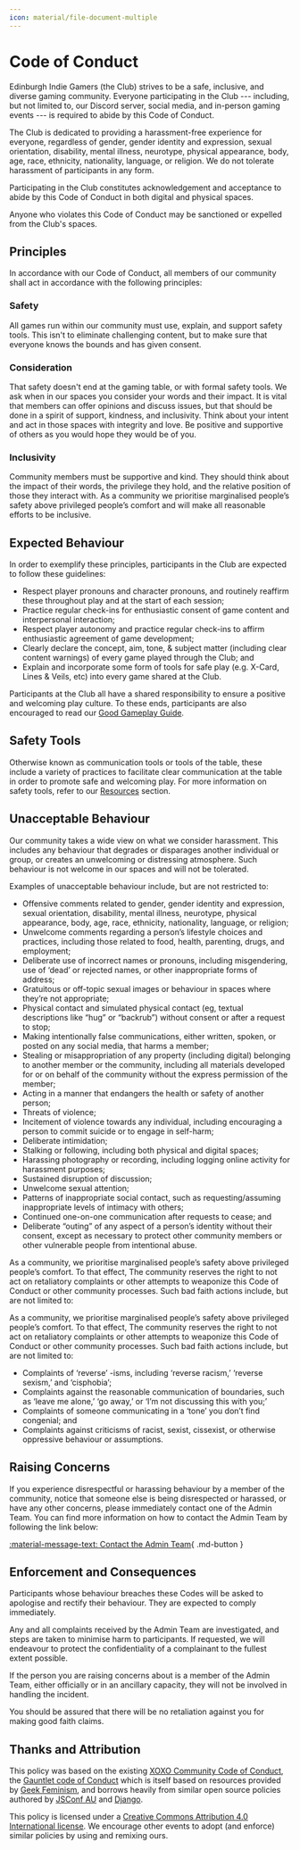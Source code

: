 ```yaml
---
icon: material/file-document-multiple
---
```


# Code of Conduct

Edinburgh Indie Gamers (the Club) strives to be a safe, inclusive, and diverse gaming community.
Everyone participating in the Club --- including, but not limited to, our Discord server, social media, and in-person gaming events --- is required to abide by this Code of Conduct.

The Club is dedicated to providing a harassment-free experience for everyone, regardless of gender, gender identity and expression, sexual orientation, disability, mental illness, neurotype, physical appearance, body, age, race, ethnicity, nationality, language, or religion.
We do not tolerate harassment of participants in any form.

Participating in the Club constitutes acknowledgement and acceptance to abide by this Code of Conduct in both digital and physical spaces. 

Anyone who violates this Code of Conduct may be sanctioned or expelled from the Club's spaces.

## Principles

In accordance with our Code of Conduct, all members of our community shall act in accordance with the following principles:

### Safety

All games run within our community must use, explain, and support safety tools.
This isn't to eliminate challenging content, but to make sure that everyone knows the bounds and has given consent.

### Consideration

That safety doesn't end at the gaming table, or with formal safety tools.
We ask when in our spaces you consider your words and their impact.
It is vital that members can offer opinions and discuss issues, but that should be done in a spirit of support, kindness, and inclusivity.
Think about your intent and act in those spaces with integrity and love.
Be positive and supportive of others as you would hope they would be of you.

### Inclusivity

Community members must be supportive and kind.
They should think about the impact of their words, the privilege they hold, and the relative position of those they interact with.
As a community we prioritise marginalised people’s safety above privileged people’s comfort and will make all reasonable efforts to be inclusive.

## Expected Behaviour

In order to exemplify these principles, participants in the Club are expected to follow these guidelines:

- Respect player pronouns and character pronouns, and routinely reaffirm these throughout play and at the start of each session;
- Practice regular check-ins for enthusiastic consent of game content and interpersonal interaction;
- Respect player autonomy and practice regular check-ins to affirm enthusiastic agreement of game development;
- Clearly declare the concept, aim, tone, & subject matter (including clear content warnings) of every game played through the Club; and
- Explain and incorporate some form of tools for safe play (e.g. X-Card, Lines & Veils, etc) into every game shared at the Club.

Participants at the Club all have a shared responsibility to ensure a positive and welcoming play culture.
To these ends, participants are also encouraged to read our [Good Gameplay Guide](../resources/good-gameplay.md).

## Safety Tools

Otherwise known as communication tools or tools of the table, these include a variety of practices to facilitate clear communication at the table in order to promote safe and welcoming play.
For more information on safety tools, refer to our [Resources](../resources/index.md) section.

## Unacceptable Behaviour

Our community takes a wide view on what we consider harassment.
This includes any behaviour that degrades or disparages another individual or group, or creates an unwelcoming or distressing atmosphere.
Such behaviour is not welcome in our spaces and will not be tolerated.

Examples of unacceptable behaviour include, but are not restricted to:

- Offensive comments related to gender, gender identity and expression, sexual orientation, disability, mental illness, neurotype, physical appearance, body, age, race, ethnicity, nationality, language, or religion;
- Unwelcome comments regarding a person’s lifestyle choices and practices, including those related to food, health, parenting, drugs, and employment;
- Deliberate use of incorrect names or pronouns, including misgendering, use of ‘dead’ or rejected names, or other inappropriate forms of address;
- Gratuitous or off-topic sexual images or behaviour in spaces where they’re not appropriate;
- Physical contact and simulated physical contact (eg, textual descriptions like “hug” or “backrub”) without consent or after a request to stop;
- Making intentionally false communications, either written, spoken, or posted on any social media, that harms a member;
- Stealing or misappropriation of any property (including digital) belonging to another member or the community, including all materials developed for or on behalf of the community without the express permission of the member;
- Acting in a manner that endangers the health or safety of another person;
- Threats of violence;
- Incitement of violence towards any individual, including encouraging a person to commit suicide or to engage in self-harm;
- Deliberate intimidation;
- Stalking or following, including both physical and digital spaces;
- Harassing photography or recording, including logging online activity for harassment purposes;
- Sustained disruption of discussion;
- Unwelcome sexual attention;
- Patterns of inappropriate social contact, such as requesting/assuming inappropriate levels of intimacy with others;
- Continued one-on-one communication after requests to cease; and
- Deliberate “outing” of any aspect of a person’s identity without their consent, except as necessary to protect other community members or other vulnerable people from intentional abuse.

As a community, we prioritise marginalised people’s safety above privileged people’s comfort. To that effect, The community reserves the right to not act on retaliatory complaints or other attempts to weaponize this Code of Conduct or other community processes. Such bad faith actions include, but are not limited to:

As a community, we prioritise marginalised people’s safety above privileged people’s comfort.
To that effect, The community reserves the right to not act on retaliatory complaints or other attempts to weaponize this Code of Conduct or other community processes.
Such bad faith actions include, but are not limited to:

- Complaints of ‘reverse’ -isms, including ‘reverse racism,’ ‘reverse sexism,’ and ‘cisphobia’;
- Complaints against the reasonable communication of boundaries, such as ‘leave me alone,’ ‘go away,’ or ‘I’m not discussing this with you;’
- Complaints of someone communicating in a ‘tone’ you don’t find congenial; and
- Complaints against criticisms of racist, sexist, cissexist, or otherwise oppressive behaviour or assumptions.

## Raising Concerns

If you experience disrespectful or harassing behaviour by a member of the community, notice that someone else is being disrespected or harassed, or have any other concerns, please immediately contact one of the Admin Team.
You can find more information on how to contact the Admin Team by following the link below:

[:material-message-text: Contact the Admin Team](../contact/index.md){ .md-button }

## Enforcement and Consequences

Participants whose behaviour breaches these Codes will be asked to apologise and rectify their behaviour.
They are expected to comply immediately.

Any and all complaints received by the Admin Team are investigated, and steps are taken to minimise harm to participants.
If requested, we will endeavour to protect the confidentiality of a complainant to the fullest extent possible.

If the person you are raising concerns about is a member of the Admin Team, either officially or in an ancillary capacity, they will not be involved in handling the incident.

You should be assured that there will be no retaliation against you for making good faith claims.

## Thanks and Attribution

This policy was based on the existing [XOXO Community Code of Conduct](https://2018.xoxofest.com/conduct), the [Gauntlet code of Conduct](https://www.gauntlet-rpg.com/community-code-of-conduct.html) which is itself based on resources provided by [Geek Feminism](https://geekfeminism.org/about/code-of-conduct/ "Example code"), and borrows heavily from similar open source policies authored by [JSConf AU](https://2018.jsconfau.com/code-of-conduct) and [Django](https://www.djangoproject.com/conduct/).

This policy is licensed under a [Creative Commons Attribution 4.0 International license](https://creativecommons.org/licenses/by/4.0/). We encourage other events to adopt (and enforce) similar policies by using and remixing ours.
